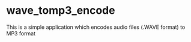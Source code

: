 # wave_tomp3_encode
This is a simple application which encodes audio files (.WAVE format) to MP3 format
